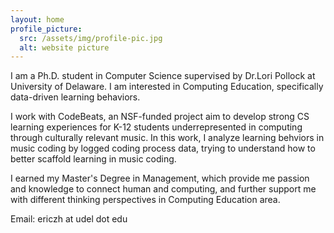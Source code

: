 ```yaml
---
layout: home
profile_picture:
  src: /assets/img/profile-pic.jpg
  alt: website picture
---
```


<p>
  I am a Ph.D. student in Computer Science supervised by <a gref="https://www.eecis.udel.edu/~pollock/"> Dr.Lori Pollock</a> at University of Delaware. I am interested in Computing Education, specifically data-driven learning behaviors.
</p>

<p>
  I work with <a gref="https://codebeats.weebly.com/">CodeBeats</a>, an NSF-funded project aim to develop strong CS learning experiences for K-12 students underrepresented in computing through culturally relevant music. In this work, I analyze learning behviors in music coding by logged coding process data, trying to understand how to better scaffold learning in music coding.
</p>

<p>
  I earned my Master's Degree in Management, which provide me passion and knowledge to connect human and computing, and further support me with different thinking perspectives in Computing Education area.
</p>

<p>
  Email: ericzh at udel dot edu
</p>
